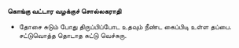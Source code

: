 **கொங்கு வட்டார வழக்குச் சொல்லகராதி**
- தோசை சுடும் போது திருப்பிப்போட உதவும் நீண்ட கைப்பிடி உள்ள தப்பை. சட்டுவொத்த தொடாத சுட்டு வெச்சுரு.

